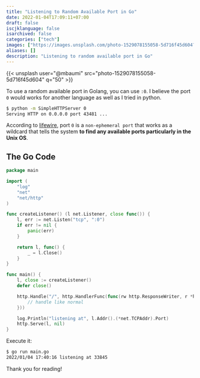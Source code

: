 ```yaml
---
title: "Listening to Random Available Port in Go"
date: 2022-01-04T17:09:11+07:00
draft: false
iscjklanguage: false
isarchived: false
categories: ["tech"]
images: ["https://images.unsplash.com/photo-1529078155058-5d716f45d604?w=1920&q=50"]
aliases: []
description: "Listening to random available port in Go"
---
```


{{< unsplash user="@mbaumi" src="photo-1529078155058-5d716f45d604" q="50" >}}

To use a random available port in Golang, you can use `:0`. I believe the port `0` would works for another language as well as I tried in python.

```bash
$ python -m SimpleHTTPServer 0
Serving HTTP on 0.0.0.0 port 43481 ...
```

According to [lifewire](https://www.lifewire.com/port-0-in-tcp-and-udp-818145), port `0` is a `non-ephemeral port` that works as a wildcard that tells the system **to find any available ports particularly in the Unix OS**.

## The Go Code

```go
package main

import (
    "log"
    "net"
    "net/http"
)

func createListener() (l net.Listener, close func()) {
    l, err := net.Listen("tcp", ":0")
    if err != nil {
        panic(err)
    }

    return l, func() {
        _ = l.Close()
    }
}

func main() {
    l, close := createListener()
    defer close()

    http.Handle("/", http.HandlerFunc(func(rw http.ResponseWriter, r *http.Request) {
        // handle like normal
    }))

    log.Println("listening at", l.Addr().(*net.TCPAddr).Port)
    http.Serve(l, nil)
}

```

Execute it:

```bash
$ go run main.go 
2022/01/04 17:40:16 listening at 33845
```

Thank you for reading!
